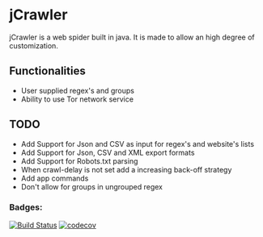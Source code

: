 # jCrawler

jCrawler is a web spider built in java. It is made to allow an high degree of
 customization.  

## Functionalities
 +  User supplied regex's and groups
 +  Ability to use Tor network service
 
 
 ## TODO
 +  Add Support for Json and CSV as input for regex's and website's lists
 +  Add Support for Json, CSV and XML export formats
 +  Add Support for Robots.txt parsing
 +  When crawl-delay is not set add a increasing back-off strategy
 +  Add app commands
 +  Don't allow for groups in ungrouped regex

### Badges:   
[![Build Status](https://travis-ci.org/nunoOliveiraqwe/jcrawler.svg?branch=master)](https://travis-ci.org/nunoOliveiraqwe/jcrawler)  [![codecov](https://codecov.io/gh/nunoOliveiraqwe/jcrawler/branch/master/graph/badge.svg)](https://codecov.io/gh/nunoOliveiraqwe/jcrawler)


